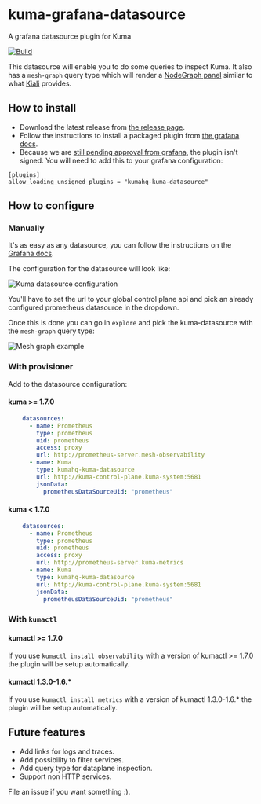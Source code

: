 # kuma-grafana-datasource
A grafana datasource plugin for Kuma

[![Build](https://github.com/grafana/grafana-starter-datasource-backend/workflows/CI/badge.svg)](https://github.com/grafana/grafana-datasource-backend/actions?query=workflow%3A%22CI%22)

This datasource will enable you to do some queries to inspect Kuma.
It also has a `mesh-graph` query type which will render a [NodeGraph panel](https://grafana.com/docs/grafana/latest/panels/visualizations/node-graph/) similar to what [Kiali](https://kiali.io) provides.

## How to install

- Download the latest release from [the release page](https://github.com/kumahq/kuma-grafana-datasource/releases).
- Follow the instructions to install a packaged plugin from [the grafana docs](https://grafana.com/docs/grafana/latest/plugins/installation/#install-a-packaged-plugin).
- Because we are [still pending approval from grafana](https://github.com/grafana/grafana-plugin-repository/pull/1043), the plugin isn't signed. You will need to add this to your grafana configuration:
```
[plugins]
allow_loading_unsigned_plugins = "kumahq-kuma-datasource"
```

## How to configure

### Manually

It's as easy as any datasource, you can follow the instructions on the [Grafana docs](https://grafana.com/docs/grafana/latest/datasources/add-a-data-source/).

The configuration for the datasource will look like:

![Kuma datasource configuration](https://github.com/kumahq/kuma-grafana-datasource/raw/master/src/img/configuration.png)

You'll have to set the url to your global control plane api and pick an already configured prometheus datasource in the dropdown.

Once this is done you can go in `explore` and pick the kuma-datasource with the `mesh-graph` query type:

![Mesh graph example](https://github.com/kumahq/kuma-grafana-datasource/raw/master/src/img/mesh-graph.png)

### With provisioner

Add to the datasource configuration:

#### kuma >= 1.7.0

```yaml
    datasources:
      - name: Prometheus
        type: prometheus
        uid: prometheus
        access: proxy
        url: http://prometheus-server.mesh-observability
      - name: Kuma
        type: kumahq-kuma-datasource
        url: http://kuma-control-plane.kuma-system:5681
        jsonData:
          prometheusDataSourceUid: "prometheus"
```

#### kuma < 1.7.0

```yaml
    datasources:
      - name: Prometheus
        type: prometheus
        uid: prometheus
        access: proxy
        url: http://prometheus-server.kuma-metrics
      - name: Kuma
        type: kumahq-kuma-datasource
        url: http://kuma-control-plane.kuma-system:5681
        jsonData:
          prometheusDataSourceUid: "prometheus"
```

### With `kumactl`

#### kumactl >= 1.7.0

If you use `kumactl install observability` with a version of kumactl >= 1.7.0 the plugin will be setup automatically.

#### kumactl 1.3.0-1.6.*

If you use `kumactl install metrics` with a version of kumactl 1.3.0-1.6.* the plugin will be setup automatically.

## Future features

- Add links for logs and traces.
- Add possibility to filter services.
- Add query type for dataplane inspection.
- Support non HTTP services.

File an issue if you want something :).
